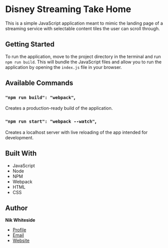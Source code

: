 # Disney Streaming Take Home

This is a simple JavaScript application meant to mimic the landing page of a streaming service with selectable content tiles the user can scroll through.

## Getting Started
To run the application, move to the project directory in the terminal and run `npm run build`. This will bundle the JavaScript files and allow you to run the application by opening the `index.js` file in your browser.

## Available Commands
### `"npm run build": "webpack"`,

Creates a production-ready build of the application.

### `"npm run start": "webpack --watch"`,

Creates a localhost server with live reloading of the app intended for development.

## Built With
- JavaScript
- Node
- NPM
- Webpack
- HTML
- CSS

## Author
**Nik Whiteside**

- [Profile](https://github.com/nrw6218)
- [Email](mailto:nikolaswhiteside@gmail.com)
- [Website](https://nikwhiteside.com)